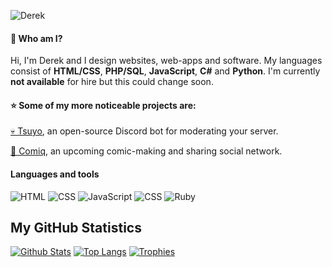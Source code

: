 ![Derek](https://raw.githubusercontent.com/derekdinan/derekdinan/master/icons/me.png)
#### 👋 Who am I?
Hi, I'm Derek and I design websites, web-apps and software. My languages consist of **HTML/CSS**, **PHP/SQL**, **JavaScript**, **C#** and **Python**. I'm currently **not available** for hire but this could change soon.

#### ⭐ Some of my more noticeable projects are:
[💀 Tsuyo](http://github.com/VenkSociety/Tsuyo), an open-source Discord bot for moderating your server.
 
[💬 Comiq](https://comiqapp.com), an upcoming comic-making and sharing social network.
 
#### Languages and tools
![HTML](https://raw.githubusercontent.com/derekdinan/derekdinan/master/icons/html.png)
![CSS](https://raw.githubusercontent.com/derekdinan/derekdinan/master/icons/css.png)
![JavaScript](https://raw.githubusercontent.com/derekdinan/derekdinan/master/icons/javascript.png)
![CSS](https://raw.githubusercontent.com/derekdinan/derekdinan/master/icons/php.png)
![Ruby](https://raw.githubusercontent.com/derekdinan/derekdinan/master/icons/ruby.png)

## My GitHub Statistics
[![Github Stats](https://github-readme-stats.vercel.app/api?username=derekdinan&show_icons=true&theme=default)](https://github.com/derekdinan)
[![Top Langs](https://github-readme-stats.vercel.app/api/top-langs/?username=derekdinan&layout=compact&theme=default)](https://github.com/derekdinan)
[![Trophies](https://github-profile-trophy.vercel.app/?username=derekdinan&theme=dracula)](https://github.com/derekdinan)
